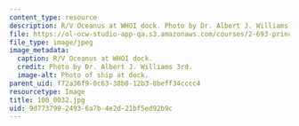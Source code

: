 ```yaml
---
content_type: resource
description: R/V Oceanus at WHOI dock. Photo by Dr. Albert J. Williams 3rd.
file: https://ol-ocw-studio-app-qa.s3.amazonaws.com/courses/2-693-principles-of-oceanographic-instrument-systems-sensors-and-measurements-13-998-spring-2004/9d77379924936a7b4e2d21bf5ed92b9c_100_0032.jpg
file_type: image/jpeg
image_metadata:
  caption: R/V Oceanus at WHOI dock.
  credit: Photo by Dr. Albert J. Williams 3rd.
  image-alt: Photo of ship at dock.
parent_uid: f72a36f9-0c63-38b0-12b3-8beff34cccc4
resourcetype: Image
title: 100_0032.jpg
uid: 9d773799-2493-6a7b-4e2d-21bf5ed92b9c
---
```

